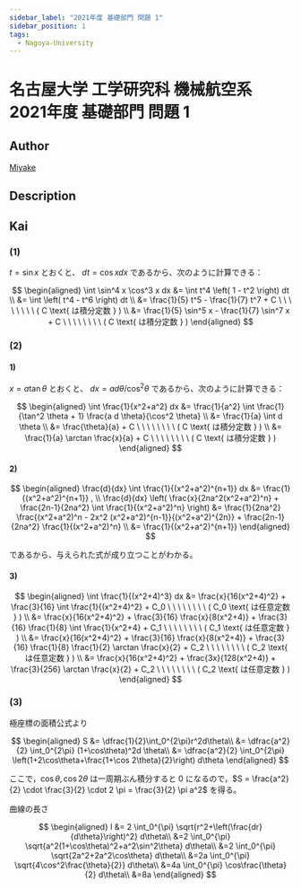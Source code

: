```yaml
---
sidebar_label: "2021年度 基礎部門 問題 1"
sidebar_position: 1
tags:
  - Nagoya-University
---
```

# 名古屋大学 工学研究科 機械航空系 2021年度 基礎部門 問題 1

## **Author**
[Miyake](https://miyake.github.io/exams/index.html)

## **Description**

## **Kai**
### (1)
$t = \sin x$ とおくと、 $dt = \cos x dx$ であるから、次のように計算できる：

$$
  \begin{aligned}
  \int \sin^4 x \cos^3 x dx
  &= \int t^4 \left( 1 - t^2 \right) dt
  \\
  &= \int \left( t^4 - t^6 \right) dt
  \\
  &= \frac{1}{5} t^5 - \frac{1}{7} t^7 + C
  \ \ \ \ \ \ \ \ ( C \text{ は積分定数 } )
  \\
  &= \frac{1}{5} \sin^5 x - \frac{1}{7} \sin^7 x + C
  \ \ \ \ \ \ \ \ ( C \text{ は積分定数 } )
  \end{aligned}
$$

### (2)
#### 1)
$x = a \tan \theta$ とおくと、 $dx = ad \theta / \cos^2 \theta$ であるから、次のように計算できる：

$$
\begin{aligned}
\int \frac{1}{x^2+a^2} dx
&= \frac{1}{a^2} \int \frac{1}{\tan^2 \theta + 1} \frac{a d \theta}{\cos^2 \theta}
\\
&= \frac{1}{a} \int d \theta
\\
&= \frac{\theta}{a} + C
\ \ \ \ \ \ \ \ ( C \text{ は積分定数 } )
\\
&= \frac{1}{a} \arctan \frac{x}{a} + C
\ \ \ \ \ \ \ \ ( C \text{ は積分定数 } )
\end{aligned}
$$

#### 2)

$$
\begin{aligned}
\frac{d}{dx} \int \frac{1}{(x^2+a^2)^{n+1}} dx
&= \frac{1}{(x^2+a^2)^{n+1}}
,
\\
\frac{d}{dx} \left( \frac{x}{2na^2(x^2+a^2)^n} + \frac{2n-1}{2na^2} \int \frac{1}{(x^2+a^2)^n} \right)
&= \frac{1}{2na^2} \frac{(x^2+a^2)^n - 2x^2 (x^2+a^2)^{n-1}}{(x^2+a^2)^{2n}} + \frac{2n-1}{2na^2} \frac{1}{(x^2+a^2)^n}
\\
&= \frac{1}{(x^2+a^2)^{n+1}}
\end{aligned}
$$

であるから、与えられた式が成り立つことがわかる。

#### 3)

$$
  \begin{aligned}
  \int \frac{1}{(x^2+4)^3} dx
  &= \frac{x}{16(x^2+4)^2} + \frac{3}{16} \int \frac{1}{(x^2+4)^2} + C_0
  \ \ \ \ \ \ \ \ ( C_0 \text{ は任意定数 } )
  \\
  &= \frac{x}{16(x^2+4)^2} + \frac{3}{16} \frac{x}{8(x^2+4)} + \frac{3}{16} \frac{1}{8} \int \frac{1}{x^2+4} + C_1
  \ \ \ \ \ \ \ \ ( C_1 \text{ は任意定数 } )
  \\
  &= \frac{x}{16(x^2+4)^2} + \frac{3}{16} \frac{x}{8(x^2+4)} + \frac{3}{16} \frac{1}{8} \frac{1}{2} \arctan \frac{x}{2} + C_2
  \ \ \ \ \ \ \ \ ( C_2 \text{ は任意定数 } )
  \\
  &= \frac{x}{16(x^2+4)^2} + \frac{3x}{128(x^2+4)} + \frac{3}{256} \arctan \frac{x}{2} + C_2
  \ \ \ \ \ \ \ \ ( C_2 \text{ は任意定数 } )
  \end{aligned}
$$

### (3)
極座標の面積公式より

$$
\begin{aligned}
S &= \dfrac{1}{2}\int_0^{2\pi}r^2d\theta\\
&= \dfrac{a^2}{2} \int_0^{2\pi} (1+\cos\theta)^2d \theta\\
&= \dfrac{a^2}{2} \int_0^{2\pi} \left(1+2\cos\theta+\frac{1+\cos 2\theta}{2}\right) d\theta
\end{aligned}
$$

ここで，$\cos \theta, \cos 2\theta$ は一周期ぶん積分すると $0$ になるので，$S = \frac{a^2}{2} \cdot \frac{3}{2} \cdot 2 \pi = \frac{3}{2} \pi a^2$ を得る。

曲線の長さ

$$
\begin{aligned}
l &= 2 \int_0^{\pi} \sqrt{r^2+\left(\frac{dr}{d\theta}\right)^2} d\theta\\
&=2 \int_0^{\pi} \sqrt{a^2(1+\cos\theta)^2+a^2\sin^2\theta} d\theta\\
&=2 \int_0^{\pi} \sqrt{2a^2+2a^2\cos\theta} d\theta\\
&=2a \int_0^{\pi} \sqrt{4\cos^2\frac{\theta}{2}} d\theta\\
&=4a \int_0^{\pi} \cos\frac{\theta}{2} d\theta\\
&=8a
\end{aligned}
$$